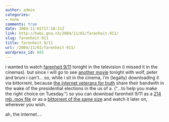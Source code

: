 ```yaml
---
author: admin
categories:
- none
comments: true
date: 2004-11-01T17:18:11Z
link: http://habi.gna.ch/2004/11/01/farenheit-911/
slug: farenheit-911
title: farenheit 9/11
url: /2004/11/01/farenheit-911/
wordpress_id: 665
---
```


i wanted to watch [farenheit 9/11](http://imdb.com/title/tt0361596/) tonight in the television (i missed it in the cinemas). but since i will go to see [another movie](http://imdb.com/title/tt0318462/) tonight with wolf, peter and bruni i can't...
so, while i sit in the cinema, i'm (legally) downloading it via bittorrent, because [the internet veterans for truth](http://www.internetvetsfortruth.org/) share their bandwith in the wake of the presidential elections in the us of a. ("...to help you make the right choice on Tuesday.")
so you can download farenheit 9/11 as a [214 mb .mov file](http://www.internetvetsfortruth.org/m/full/fahrenheit911.mov) or as a [bittorrent of the same size](http://www.internetvetsfortruth.org/m/torrents/fahrenheit911.torrent) and watch it later on, wherever you wish.

ah, the internet....

